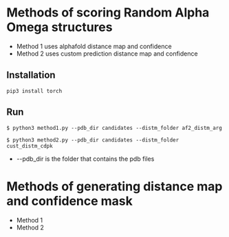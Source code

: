 # Methods of scoring Random Alpha Omega structures

* Method 1 uses alphafold distance map and confidence
* Method 2 uses custom prediction distance map and confidence

## Installation

    pip3 install torch


## Run

    $ python3 method1.py --pdb_dir candidates --distm_folder af2_distm_arg

    $ python3 method2.py --pdb_dir candidates --distm_folder cust_distm_cdpk


* --pdb_dir is the folder that contains the pdb files


# Methods of generating distance map and confidence mask

* Method 1
* Method 2
